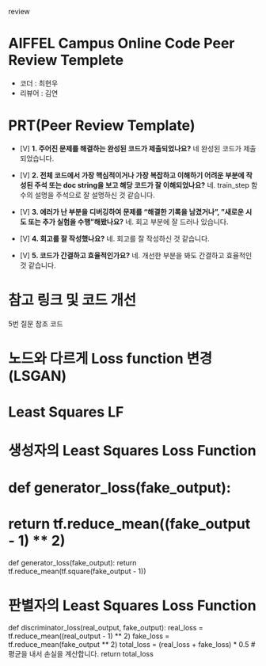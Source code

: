 review
# AIFFEL Campus Online Code Peer Review Templete
- 코더 : 최현우
- 리뷰어 : 김연


# PRT(Peer Review Template)
- [V]  **1. 주어진 문제를 해결하는 완성된 코드가 제출되었나요?**
  네 완성된 코드가 제출되었습니다.
  
- [V]  **2. 전체 코드에서 가장 핵심적이거나 가장 복잡하고 이해하기 어려운 부분에 작성된 주석 또는 doc string을 보고 해당 코드가 잘 이해되었나요?**
  네. train_step 함수의 설명을 주석으로 잘 설명하신 것 같습니다.
        
- [V]  **3. 에러가 난 부분을 디버깅하여 문제를 “해결한 기록을 남겼거나”, ”새로운 시도 또는 추가 실험을 수행”해봤나요?**
  네. 회고 부분에 잘 드러나 있습니다.

- [V]  **4. 회고를 잘 작성했나요?**
  네. 회고를 잘 작성하신 것 같습니다.

- [V]  **5. 코드가 간결하고 효율적인가요?**
    네. 개선한 부분을 봐도 간결하고 효율적인 것 같습니다.

# 참고 링크 및 코드 개선

5번 질문 참조 코드
# 노드와 다르게 Loss function 변경 (LSGAN)
# Least Squares LF
# 생성자의 Least Squares Loss Function
# def generator_loss(fake_output):
#     return tf.reduce_mean((fake_output - 1) ** 2)

def generator_loss(fake_output):
    return tf.reduce_mean(tf.square(fake_output - 1))

# 판별자의 Least Squares Loss Function
def discriminator_loss(real_output, fake_output):
    real_loss = tf.reduce_mean((real_output - 1) ** 2)
    fake_loss = tf.reduce_mean(fake_output ** 2)
    total_loss = (real_loss + fake_loss) * 0.5  # 평균을 내서 손실을 계산합니다.
    return total_loss
